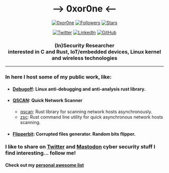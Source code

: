<h1 align="center"> --> 0xor0ne <-- </h1>

<p align="center"> 
    <a href="https://github.com/0xor0ne"><img alt="0xor0ne" src="https://komarev.com/ghpvc/?username=0xor0ne"></a>
    <a href="https://github.com/0xor0ne?tab=followers"><img alt="Followers" src="https://img.shields.io/github/followers/0xor0ne?color=4C1&logo=github"></a>
    <a href="https://github.com/0xor0ne?tab=repositories"><img alt="Stars" src="https://img.shields.io/github/stars/0xor0ne"></a>
</p> 

<p align="center"> 
    <a href="https://twitter.com/0xor0ne"><img alt="Twitter" src="https://img.shields.io/twitter/url?label=0xor0ne&url=https%3A%2F%2Ftwitter.com%2F0xor0ne"></a>
    <a href="https://www.linkedin.com/in/nfacchi/en" target="_blank"><img alt="LinkedIn" src="https://img.shields.io/badge/-0xor0ne-0077B5?style=flat-square&logo=Linkedin&logoColor=white"></a>
    <a href="https://github.com/0xor0ne" target="_blank"><img alt="GitHub" src="https://img.shields.io/badge/-@0xor0ne-181717?style=flat-square&logo=GitHub&logoColor=white"></a>
</p> 

<h3 align="center"> 
(In)Security Researcher
<br>
interested in C and Rust, IoT/embedded devices, Linux kernel and wireless technologies
</h3>

---

### In here I host some of my public work, like:

- #### [Debugoff](https://github.com/0xor0ne/debugoff): Linux anti-debugging and anti-analysis rust library.

- #### [QSCAN](https://github.com/0xor0ne/qscan): Quick Network Scanner 
  - [qscan](https://github.com/0xor0ne/qscan/tree/main/qscan): Rust library for scanning network hosts asynchronously.
  - [zsc](https://github.com/0xor0ne/qscan/tree/main/qsc): Rust command line utility for quick asynchronous network hosts scanning.

- #### [Flipperbit](https://github.com/0xor0ne/flipperbit): Corrupted files generator. Random bits flipper.


### I like to share on [Twitter](https://twitter.com/0xor0ne) and [Mastodon](https://infosec.exchange/@0xor0ne) cyber security stuff I find interesting... follow me!

#### Check out my [personal awesome list](https://github.com/0xor0ne/awesome-list)

